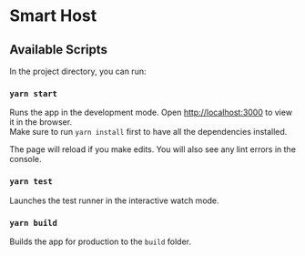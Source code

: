 # Smart Host

## Available Scripts

In the project directory, you can run:

### `yarn start`
Runs the app in the development mode.
Open [http://localhost:3000](http://localhost:3000) to view it in the browser.\
Make sure to run `yarn install` first to have all the dependencies installed.

The page will reload if you make edits.
You will also see any lint errors in the console.

### `yarn test`

Launches the test runner in the interactive watch mode.

### `yarn build`

Builds the app for production to the `build` folder.
